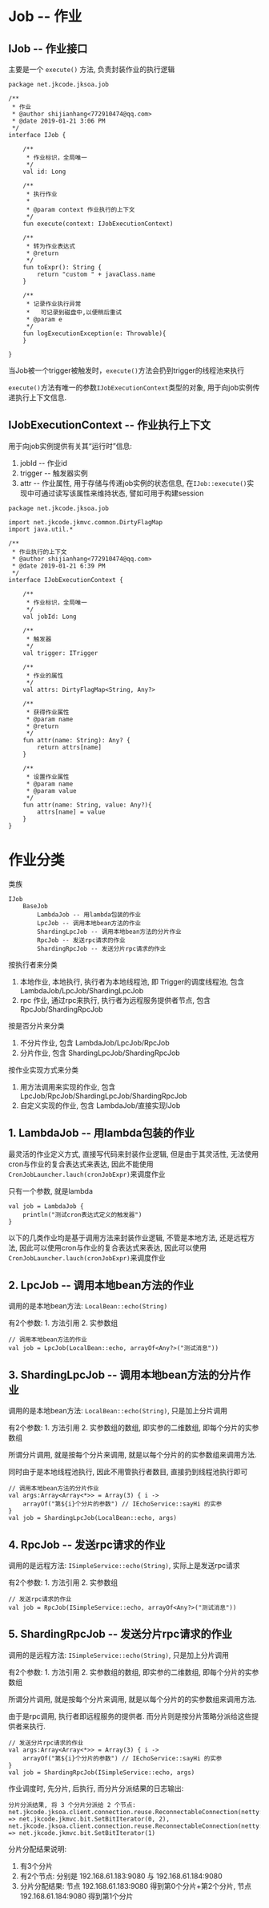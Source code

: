 # Job -- 作业

## IJob -- 作业接口

主要是一个 `execute()` 方法, 负责封装作业的执行逻辑

```
package net.jkcode.jksoa.job

/**
 * 作业
 * @author shijianhang<772910474@qq.com>
 * @date 2019-01-21 3:06 PM
 */
interface IJob {

    /**
     * 作业标识，全局唯一
     */
    val id: Long

    /**
     * 执行作业
     *
     * @param context 作业执行的上下文
     */
    fun execute(context: IJobExecutionContext)

    /**
     * 转为作业表达式
     * @return
     */
    fun toExpr(): String {
        return "custom " + javaClass.name
    }

    /**
     * 记录作业执行异常
     *   可记录到磁盘中,以便稍后重试
     * @param e
     */
    fun logExecutionException(e: Throwable){
    }

}
```

当Job被一个trigger被触发时，`execute()`方法会扔到trigger的线程池来执行

`execute()`方法有唯一的参数`IJobExecutionContext`类型的对象, 用于向job实例传递执行上下文信息.

## IJobExecutionContext -- 作业执行上下文

用于向job实例提供有关其“运行时”信息:

1. jobId -- 作业id
2. trigger -- 触发器实例
3. attr -- 作业属性, 用于存储与传递job实例的状态信息, 在`IJob::execute()`实现中可通过读写该属性来维持状态, 譬如可用于构建session

```
package net.jkcode.jksoa.job

import net.jkcode.jkmvc.common.DirtyFlagMap
import java.util.*

/**
 * 作业执行的上下文
 * @author shijianhang<772910474@qq.com>
 * @date 2019-01-21 6:39 PM
 */
interface IJobExecutionContext {

    /**
     * 作业标识，全局唯一
     */
    val jobId: Long

    /**
     * 触发器
     */
    val trigger: ITrigger

    /**
     * 作业的属性
     */
    val attrs: DirtyFlagMap<String, Any?>

    /**
     * 获得作业属性
     * @param name
     * @return
     */
    fun attr(name: String): Any? {
        return attrs[name]
    }

    /**
     * 设置作业属性
     * @param name
     * @param value
     */
    fun attr(name: String, value: Any?){
        attrs[name] = value
    }
}
```

# 作业分类

类族

```
IJob
    BaseJob
        LambdaJob -- 用lambda包装的作业
        LpcJob -- 调用本地bean方法的作业
        ShardingLpcJob -- 调用本地bean方法的分片作业
        RpcJob -- 发送rpc请求的作业
        ShardingRpcJob -- 发送分片rpc请求的作业
```

按执行者来分类
1. 本地作业, 本地执行, 执行者为本地线程池, 即 Trigger的调度线程池, 包含 LambdaJob/LpcJob/ShardingLpcJob
2. rpc 作业, 通过rpc来执行, 执行者为远程服务提供者节点, 包含 RpcJob/ShardingRpcJob

按是否分片来分类
1. 不分片作业, 包含 LambdaJob/LpcJob/RpcJob
2. 分片作业, 包含 ShardingLpcJob/ShardingRpcJob

按作业实现方式来分类
1. 用方法调用来实现的作业, 包含 LpcJob/RpcJob/ShardingLpcJob/ShardingRpcJob
2. 自定义实现的作业, 包含 LambdaJob/直接实现IJob

## 1. LambdaJob -- 用lambda包装的作业
最灵活的作业定义方式, 直接写代码来封装作业逻辑, 但是由于其灵活性, 无法使用cron与作业的复合表达式来表达, 因此不能使用`CronJobLauncher.lauch(cronJobExpr)`来调度作业

只有一个参数, 就是lambda

```
val job = LambdaJob {
    println("测试cron表达式定义的触发器")
}
```

以下的几类作业均是基于调用方法来封装作业逻辑, 不管是本地方法, 还是远程方法, 因此可以使用cron与作业的复合表达式来表达, 因此可以使用`CronJobLauncher.lauch(cronJobExpr)`来调度作业

## 2. LpcJob -- 调用本地bean方法的作业
调用的是本地bean方法: `LocalBean::echo(String)`

有2个参数: 1. 方法引用 2. 实参数组

```
// 调用本地bean方法的作业
val job = LpcJob(LocalBean::echo, arrayOf<Any?>("测试消息"))
```

## 3. ShardingLpcJob -- 调用本地bean方法的分片作业
调用的是本地bean方法: `LocalBean::echo(String)`, 只是加上分片调用

有2个参数: 1. 方法引用 2. 实参数组的数组, 即实参的二维数组, 即每个分片的实参数组

所谓分片调用, 就是按每个分片来调用, 就是以每个分片的的实参数组来调用方法. 

同时由于是本地线程池执行, 因此不用管执行者数目, 直接扔到线程池执行即可

```
// 调用本地bean方法的分片作业
val args:Array<Array<*>> = Array(3) { i ->
    arrayOf("第${i}个分片的参数") // IEchoService::sayHi 的实参
}
val job = ShardingLpcJob(LocalBean::echo, args)
```

## 4. RpcJob -- 发送rpc请求的作业

调用的是远程方法: `ISimpleService::echo(String)`, 实际上是发送rpc请求

有2个参数: 1. 方法引用 2. 实参数组

```
// 发送rpc请求的作业
val job = RpcJob(ISimpleService::echo, arrayOf<Any?>("测试消息"))
```

## 5. ShardingRpcJob -- 发送分片rpc请求的作业
调用的是远程方法: `ISimpleService::echo(String)`, 只是加上分片调用

有2个参数: 1. 方法引用 2. 实参数组的数组, 即实参的二维数组, 即每个分片的实参数组

所谓分片调用, 就是按每个分片来调用, 就是以每个分片的的实参数组来调用方法. 

由于是rpc调用, 执行者即远程服务的提供者. 而分片则是按分片策略分派给这些提供者来执行.

```
// 发送分片rpc请求的作业
val args:Array<Array<*>> = Array(3) { i ->
    arrayOf("第${i}个分片的参数") // IEchoService::sayHi 的实参
}
val job = ShardingRpcJob(ISimpleService::echo, args)
```

作业调度时, 先分片, 后执行, 而分片分派结果的日志输出:

```
分片分派结果, 将 3 个分片分派给 2 个节点:
net.jkcode.jksoa.client.connection.reuse.ReconnectableConnection(netty://192.168.61.183:9080) => net.jkcode.jkmvc.bit.SetBitIterator(0, 2),
net.jkcode.jksoa.client.connection.reuse.ReconnectableConnection(netty://192.168.61.184:9080) => net.jkcode.jkmvc.bit.SetBitIterator(1)
```

分片分配结果说明:
1. 有3个分片
2. 有2个节点: 分别是 192.168.61.183:9080 与 192.168.61.184:9080
3. 分片分配结果: 节点 192.168.61.183:9080 得到第0个分片+第2个分片, 节点 192.168.61.184:9080 得到第1个分片